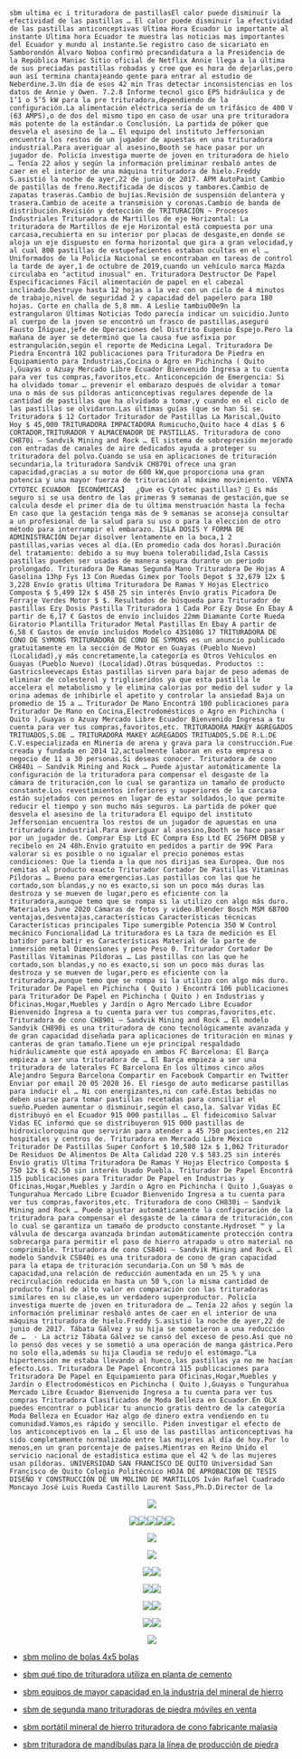 
```
sbm ultima ec i trituradora de pastillasEl calor puede disminuir la efectividad de las pastillas … El calor puede disminuir la efectividad de las pastillas anticonceptivas Ultima Hora Ecuador Lo importante al instante Ultima hora Ecuador te muestra las noticias mas importantes del Ecuador y mundo al instante.Se registro caso de sicariato en Samborondón Álvaro Noboa confirmó precandidatura a la Presidencia de la República Maniac Sitio oficial de Netflix Annie llega a la última de sus preciadas pastillas robadas y cree que es hora de dejarlas,pero aun así termina chantajeando gente para entrar al estudio de Neberdine.3.Un día de esos 42 min Tras detectar inconsistencias en los datos de Annie y Owen. 7.2.8 Informe tecnol gico EPS hidráulica y de 1’1 o 5’5 kW para la pre trituradora,dependiendo de la configuración.La alimentación eléctrica sería de un trifásico de 400 V (63 AMPS),o de dos del mismo tipo en caso de usar una pre trituradora más potente de la estándar.o Conclusión. La partida de póker que desvela el asesino de la … El equipo del instituto Jeffersonian encuentra los restos de un jugador de apuestas en una trituradora industrial.Para averiguar al asesino,Booth se hace pasar por un jugador de. Policía investiga muerte de joven en trituradora de hielo … Tenía 22 años y según la información preliminar resbaló antes de caer en el interior de una máquina trituradora de hielo.Freddy S.asistió la noche de ayer,22 de junio de 2017. APM AutoPaint Cambio de pastillas de freno.Rectificada de discos y tambores.Cambio de zapatas traseras.Cambio de bujías.Revisión de suspensión delantera y trasera.Cambio de aceite a transmisión y coronas.Cambio de banda de distribución.Revisión y detección de TRITURACIÓN ~ Procesos Industriales Trituradora de Martillos de eje Horizontal: La trituradora de Martillos de eje Horizontal está compuesta por una carcasa,recubierta en su interior por placas de desgaste,en donde se aloja un eje dispuesto en forma horizontal que gira a gran velocidad,y al cual 800 pastillas de estupefacientes estaban ocultas en el … Uniformados de la Policía Nacional se encontraban en tareas de control la tarde de ayer,1 de octubre de 2019,cuando un vehículo marca Mazda circulaba en "actitud inusual" en. Trituradora Destructor De Papel Especificaciones Fácil alimentación de papel en el cabezal inclinado.Destruye hasta 12 hojas a la vez con un ciclo de 4 minutos de trabajo,nivel de seguridad 2 y capacidad del papelero para 180 hojas. Corte en challa de 5,8 mm. A Leslie tambiu00e9n la estrangularon Últimas Noticias Todo parecía indicar un suicidio.Junto al cuerpo de la joven se encontró un frasco de pastillas,aseguró Fausto Íñiguez,jefe de Operaciones del Distrito Eugenio Espejo.Pero la mañana de ayer se determinó que la causa fue asfixia por estrangulación,según el reporte de Medicina Legal. Trituradora De Piedra Encontrá 102 publicaciones para Trituradora De Piedra en Equipamiento para Industrias,Cocina o Agro en Pichincha ( Quito ),Guayas o Azuay Mercado Libre Ecuador Bienvenido Ingresa a tu cuenta para ver tus compras,favoritos,etc. Anticoncepción de Emergencia: Si ha olvidado tomar … prevenir el embarazo después de olvidar a tomar una o más de sus píldoras anticonceptivas regulares depende de la cantidad de pastillas que ha olvidado a tomar,y cuando en el ciclo de las pastillas se olvidaron.Las últimas guías (que se han Si se. Trituradora $ 12 Cortador Triturador de Pastillas La Mariscal,Quito Hoy $ 45,000 TRITURADORA IMPACTADORA Rumicucho,Quito hace 4 días $ 6 CORTADOR,TRITURADOR Y ALMACENADOR DE PASTILLAS. Trituradora de cono CH870i — Sandvik Mining and Rock … El sistema de sobrepresión mejorado con entradas de canales de aire dedicados ayuda a proteger su trituradora del polvo.Cuando se usa en aplicaciones de trituración secundaria,la trituradora Sandvik CH870i ofrece una gran capacidad,gracias a su motor de 600 kW,que proporciona una gran potencia y una mayor fuerza de trituración al máximo movimiento. VENTA CYTOTEC ECUADOR 【ECONÓMICAS】 ️ ¿Que es Cytotec pastillas? 💊 Es más seguro si se usa dentro de las primeras 9 semanas de gestación,que se calcula desde el primer día de tu última menstruación hasta la fecha En caso que la gestación tenga más de 9 semanas se aconseja consultar a un profesional de la salud para su uso o para la elección de otro método para interrumpir el embarazo. ISLA DOSIS Y FORMA DE ADMINISTRACIÓN Dejar disolver lentamente en la boca,1 2 pastillas,varias veces al día.(En promedio cada dos horas).Duración del tratamiento: debido a su muy buena tolerabilidad,Isla Cassis pastillas pueden ser usadas de manera segura durante un periodo prolongado. Trituradora De Ramas Segunda Mano Trituradora De Hojas A Gasolina 13hp Fys 13 Con Ruedas Gimex por Tools Depot $ 32,679 12x $ 3,228 Envío gratis Ultima Trituradora De Ramas Y Hojas Electrico Composta $ 5,499 12x $ 458 25 sin interés Envío gratis Picadora De Forraje Verdes Motor $ $. Resultados de búsqueda para Triturador de pastillas Ezy Dosis Pastilla Trituradora 1 Cada Por Ezy Dose En Ebay A partir de 6,17 € Gastos de envío incluidos 22mm Diamante Corte Rueda Giratorio Plantilla Triturador Metal Pastillas En Ebay A partir de 6,58 € Gastos de envío incluidos Modelco 43S108G 17 TRITURADORA DE CONO DE SYMONS TRITURADORA DE CONO DE SYMONS es un anuncio publicado gratuitamente en la sección de Motor en Guayas (Pueblo Nuevo) (Localidad),y más concretamente,la categoría es Otros Vehículos en Guayas (Pueblo Nuevo) (Localidad).Otras búsquedas. Productos :: Gastricsleevecaps Estas pastillas sirven para bajar de peso ademas de eliminar de colesterol y trigliseridos ya que esta pastilla le accelera el metabolismo y le elimina calorias por medio del sudor y la orina ademas de inhibirle el apetito y controlar la ansiedad Baja un promedio de 15 a … Triturador De Mano Encontrá 100 publicaciones para Triturador De Mano en Cocina,Electrodomésticos o Agro en Pichincha ( Quito ),Guayas o Azuay Mercado Libre Ecuador Bienvenido Ingresa a tu cuenta para ver tus compras,favoritos,etc. TRITURADORA MAKEY AGREGADOS TRITUADOS,S.DE … TRITURADORA MAKEY AGREGADOS TRITUADOS,S.DE R.L.DE C.V.especializada en Minería de arena y grava para la construcción.Fue creada y fundada en 2014 12,actualmente laboran en esta empresa o negocio de 11 a 30 personas.Si deseas conocer. Trituradora de cono CH840i — Sandvik Mining and Rock … Puede ajustar automáticamente la configuración de la trituradora para compensar el desgaste de la cámara de trituración,con lo cual se garantiza un tamaño de producto constante.Los revestimientos inferiores y superiores de la carcasa están sujetados con pernos en lugar de estar soldados,lo que permite reducir el tiempo y son mucho más seguros. La partida de póker que desvela el asesino de la trituradora El equipo del instituto Jeffersonian encuentra los restos de un jugador de apuestas en una trituradora industrial.Para averiguar al asesino,Booth se hace pasar por un jugador de. Comprar Esp Ltd EC Compra Esp Ltd EC 256FM DBSB y recibelo en 24 48h.Envío gratuito en pedidos a partir de 99€ Para valorar si es posible o no igualar el precio ponemos estas condiciones: Que la tienda a la que nos dirijas sea Europea. Que nos remitas al producto exacto Triturador Cortador De Pastillas Vitaminas Píldoras … Bueno para emergencias.Las pastillas con las que he cortado,son blandas,y no es exacto,si son un poco más duras las destroza y se mueven de lugar,pero es eficiente con la trituradora,aunque temo que se rompa si la utilizo con algo más duro. Materiales June 2020 Cámaras de fotos y video.Blender Bosch MSM 6B700 ventajas,desventajas,características Características técnicas Características principales Tipo sumergible Potencia 350 W Control mecánico Funcionalidad La trituradora es La taza de medición es El batidor para batir es Características Material de la parte de inmersión metal Dimensiones y peso Peso 0. Triturador Cortador De Pastillas Vitaminas Píldoras … Las pastillas con las que he cortado,son blandas,y no es exacto,si son un poco más duras las destroza y se mueven de lugar,pero es eficiente con la trituradora,aunque temo que se rompa si la utilizo con algo más duro. Triturador De Papel en Pichincha ( Quito ) Encontrá 106 publicaciones para Triturador De Papel en Pichincha ( Quito ) en Industrias y Oficinas,Hogar,Muebles y Jardín o Agro Mercado Libre Ecuador Bienvenido Ingresa a tu cuenta para ver tus compras,favoritos,etc. Trituradora de cono CH890i — Sandvik Mining and Rock … El modelo Sandvik CH890i es una trituradora de cono tecnológicamente avanzada y de gran capacidad diseñada para aplicaciones de trituración en minas y canteras de gran tamaño.Tiene un eje principal respaldado hidráulicamente que está apoyado en ambos FC Barcelona: El Barça empieza a ser una trituradora de … El Barça empieza a ser una trituradora de laterales FC Barcelona En los últimos cinco años Alejandro Segura Barcelona Compartir en Facebook Compartir en Twitter Enviar por email 20 05 2020 16. El riesgo de auto medicarse pastillas para inducir el … Ni con energizantes,ni con café.Estas bebidas no deben usarse para tomar pastillas recetadas para conciliar el sueño.Pueden aumentar o disminuir,según el caso,la. Salvar Vidas EC distribuyó en el Ecuador 915 000 pastillas … El fideicomiso Salvar Vidas EC informó que se distribuyeron 915 000 pastillas de hidroxicloroquina que servirán para atender a 45 750 pacientes,en 212 hospitales y centros de. Trituradora en Mercado Libre México Triturador De Pastillas Super Confort $ 10,580 12x $ 1,062 Triturador De Residuos De Alimentos De Alta Calidad 220 V.$ 583.25 sin interés Envío gratis Ultima Trituradora De Ramas Y Hojas Electrico Composta $ 750 12x $ 62.50 sin interés Usado Puebla. Triturador De Papel Encontrá 115 publicaciones para Triturador De Papel en Industrias y Oficinas,Hogar,Muebles y Jardín o Agro en Pichincha ( Quito ),Guayas o Tungurahua Mercado Libre Ecuador Bienvenido Ingresa a tu cuenta para ver tus compras,favoritos,etc. Trituradora de cono CH830i — Sandvik Mining and Rock … Puede ajustar automáticamente la configuración de la trituradora para compensar el desgaste de la cámara de trituración,con lo cual se garantiza un tamaño de producto constante.Hydroset ™ y la válvula de descarga avanzada brindan automáticamente protección contra sobrecarga para permitir el paso de hierro atrapado u otro material no comprimible. Trituradora de cono CS840i — Sandvik Mining and Rock … El modelo Sandvik CS840i es una trituradora de cono de gran capacidad para la etapa de trituración secundaria.Con un 50 % más de capacidad,una relación de reducción aumentada en un 25 % y una recirculación reducida en hasta un 50 %,con la misma cantidad de producto final de alto valor en comparación con las trituradoras similares en su clase,es un verdadero superproductor. Policía investiga muerte de joven en trituradora de … Tenía 22 años y según la información preliminar resbaló antes de caer en el interior de una máquina trituradora de hielo.Freddy S.asistió la noche de ayer,22 de junio de 2017. Tábata Gálvez y su hija se sometieron a una reducción de …  · La actriz Tábata Gálvez se cansó del exceso de peso.Así que no lo pensó dos veces y se sometió a una operación de manga gástrica.Pero no solo ella,además su hija Claudia se redujo el estómago.“La hipertensión me estaba llevando al hueco,las pastillas ya no me hacían efecto.Los. Trituradora De Papel Encontrá 115 publicaciones para Trituradora De Papel en Equipamiento para Oficinas,Hogar,Muebles y Jardín o Electrodomésticos en Pichincha ( Quito ),Guayas o Tungurahua Mercado Libre Ecuador Bienvenido Ingresa a tu cuenta para ver tus compras Trituradora Clasificados de Moda Belleza en Ecuador.En OLX puedes encontrar o publicar tu anuncio gratis dentro de la categoría Moda Belleza en Ecuador Haz algo de dinero extra vendiendo en tu comunidad.Vamos,es rápido y sencillo. Piden investigar el efecto de los anticonceptivos en la … El uso de las pastillas anticonceptivas ha sido completamente normalizado entre las mujeres al día de hoy.Por lo menos,en un gran porcentaje de países.Mientras en Reino Unido el servicio nacional de estadística estima que el 42 % de las mujeres usan píldoras. UNIVERSIDAD SAN FRANCISCO DE QUITO Universidad San Francisco de Quito Colegio Politécnico HOJA DE APROBACION DE TESIS DISEÑO Y CONSTRUCCIÓN DE UN MOLINO DE MARTILLOS Iván Rafael Cuadrado Moncayo José Luis Rueda Castillo Laurent Sass,Ph.D.Director de la 
```

<div align="center">

<a href="https://es-crusher.shibang-china.com/github&k=sbm+ultima+ec+i+trituradora+de+pastillas"><img src="https://static.shibang-china.com/es/crusher/logo.jpg"></a>

<a href="https://es-crusher.shibang-china.com/github&k=sbm+ultima+ec+i+trituradora+de+pastillas"><img src="https://static.shibang-china.com/es/crusher/index.jpg"></a><a href="https://es-crusher.shibang-china.com/material.htmlgithub&k=sbm+ultima+ec+i+trituradora+de+pastillas"><img src="https://static.shibang-china.com/es/crusher/material.jpg"></a><a href="https://es-crusher.shibang-china.com/application.htmlgithub&k=sbm+ultima+ec+i+trituradora+de+pastillas"><img src="https://static.shibang-china.com/es/crusher/application.jpg"></a><a href="https://es-crusher.shibang-china.com/aboutus.htmlgithub&k=sbm+ultima+ec+i+trituradora+de+pastillas"><img src="https://static.shibang-china.com/es/crusher/aboutus.jpg"></a><a href="https://es-crusher.shibang-china.com/contact.htmlgithub&k=sbm+ultima+ec+i+trituradora+de+pastillas"><img src="https://static.shibang-china.com/es/crusher/contact.jpg"></a>

<a href="https://es-crusher.shibang-china.com/github&k=sbm+ultima+ec+i+trituradora+de+pastillas"><img src="https://static.shibang-china.com/es/crusher/banner.jpg"></a>

<a href="https://swt.shibang-china.com/github&k=sbm+ultima+ec+i+trituradora+de+pastillas"><img src="https://static.shibang-china.com/es/crusher/text.jpg"></a>

<a href="https://swt.shibang-china.com/github&k=sbm+ultima+ec+i+trituradora+de+pastillas"><img src="https://static.shibang-china.com/es/crusher/chat.jpg"></a><a href="https://es-crusher.shibang-china.com/contact.htmlgithub&k=sbm+ultima+ec+i+trituradora+de+pastillas"><img src="https://static.shibang-china.com/es/crusher/message.jpg"></a>

<a href="https://es-crusher.shibang-china.com/products/pe.htmlgithub&k=sbm+ultima+ec+i+trituradora+de+pastillas"><img src="https://static.shibang-china.com/es/crusher/pe.jpg"></a><a href="https://es-crusher.shibang-china.com/products/pf.htmlgithub&k=sbm+ultima+ec+i+trituradora+de+pastillas"><img src="https://static.shibang-china.com/es/crusher/pf.jpg"></a>

<a href="https://es-crusher.shibang-china.com/products/hpt.htmlgithub&k=sbm+ultima+ec+i+trituradora+de+pastillas"><img src="https://static.shibang-china.com/es/crusher/hpt.jpg"></a><a href="https://es-crusher.shibang-china.com/products/vsi.htmlgithub&k=sbm+ultima+ec+i+trituradora+de+pastillas"><img src="https://static.shibang-china.com/es/crusher/vsi.jpg"></a>

<a href="https://es-crusher.shibang-china.com/products/klv.htmlgithub&k=sbm+ultima+ec+i+trituradora+de+pastillas"><img src="https://static.shibang-china.com/es/crusher/klv.jpg"></a><a href="https://es-crusher.shibang-china.com/products/portable.htmlgithub&k=sbm+ultima+ec+i+trituradora+de+pastillas"><img src="https://static.shibang-china.com/es/crusher/portable.jpg"></a>

<a href="https://swt.shibang-china.com/github&k=sbm+ultima+ec+i+trituradora+de+pastillas"><img src="https://static.shibang-china.com/es/crusher/case.jpg"></a>

</div>


* [sbm molino de bolas 4x5 bolas](sbm%20molino%20de%20bolas%204x5%20bolas.md)

* [sbm qué tipo de trituradora utiliza en planta de cemento](sbm%20qu%C3%A9%20tipo%20de%20trituradora%20utiliza%20en%20planta%20de%20cemento.md)

* [sbm equipos de mayor capacidad en la industria del mineral de hierro](sbm%20equipos%20de%20mayor%20capacidad%20en%20la%20industria%20del%20mineral%20de%20hierro.md)

* [sbm de segunda mano trituradoras de piedra móviles en venta](sbm%20de%20segunda%20mano%20trituradoras%20de%20piedra%20m%C3%B3viles%20en%20venta.md)

* [sbm portátil mineral de hierro trituradora de cono fabricante malasia](sbm%20port%C3%A1til%20mineral%20de%20hierro%20trituradora%20de%20cono%20fabricante%20malasia.md)

* [sbm trituradora de mandíbulas para la línea de producción de piedra](sbm%20trituradora%20de%20mand%C3%ADbulas%20para%20la%20l%C3%ADnea%20de%20producci%C3%B3n%20de%20piedra.md)